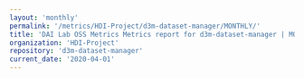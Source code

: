 ```yaml
---
layout: 'monthly'
permalink: '/metrics/HDI-Project/d3m-dataset-manager/MONTHLY/'
title: 'DAI Lab OSS Metrics Metrics report for d3m-dataset-manager | MONTHLY-REPORT-2020-04-01'
organization: 'HDI-Project'
repository: 'd3m-dataset-manager'
current_date: '2020-04-01'
---
```

